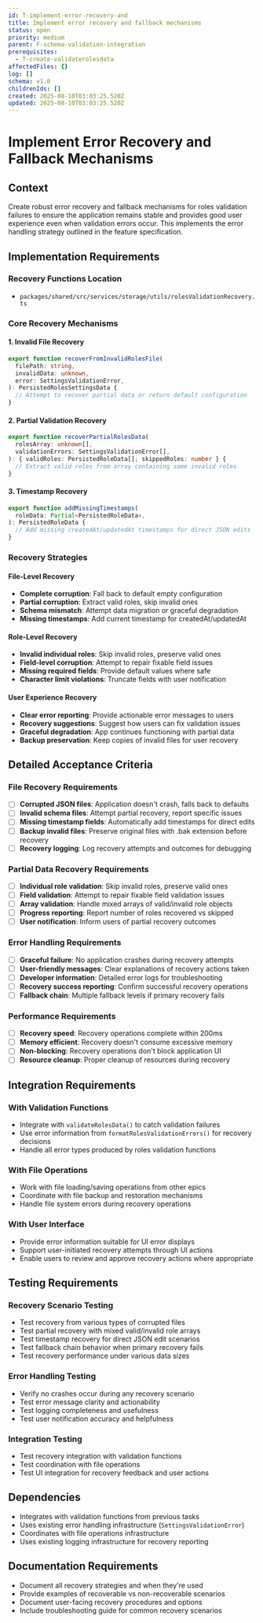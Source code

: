 ```yaml
---
id: T-implement-error-recovery-and
title: Implement error recovery and fallback mechanisms
status: open
priority: medium
parent: F-schema-validation-integration
prerequisites:
  - T-create-validaterolesdata
affectedFiles: {}
log: []
schema: v1.0
childrenIds: []
created: 2025-08-10T03:03:25.520Z
updated: 2025-08-10T03:03:25.520Z
---
```


# Implement Error Recovery and Fallback Mechanisms

## Context

Create robust error recovery and fallback mechanisms for roles validation failures to ensure the application remains stable and provides good user experience even when validation errors occur. This implements the error handling strategy outlined in the feature specification.

## Implementation Requirements

### Recovery Functions Location

- `packages/shared/src/services/storage/utils/rolesValidationRecovery.ts`

### Core Recovery Mechanisms

#### 1. Invalid File Recovery

```typescript
export function recoverFromInvalidRolesFile(
  filePath: string,
  invalidData: unknown,
  error: SettingsValidationError,
): PersistedRolesSettingsData {
  // Attempt to recover partial data or return default configuration
}
```

#### 2. Partial Validation Recovery

```typescript
export function recoverPartialRolesData(
  rolesArray: unknown[],
  validationErrors: SettingsValidationError[],
): { validRoles: PersistedRoleData[]; skippedRoles: number } {
  // Extract valid roles from array containing some invalid roles
}
```

#### 3. Timestamp Recovery

```typescript
export function addMissingTimestamps(
  roleData: Partial<PersistedRoleData>,
): PersistedRoleData {
  // Add missing createdAt/updatedAt timestamps for direct JSON edits
}
```

### Recovery Strategies

#### File-Level Recovery

- **Complete corruption**: Fall back to default empty configuration
- **Partial corruption**: Extract valid roles, skip invalid ones
- **Schema mismatch**: Attempt data migration or graceful degradation
- **Missing timestamps**: Add current timestamp for createdAt/updatedAt

#### Role-Level Recovery

- **Invalid individual roles**: Skip invalid roles, preserve valid ones
- **Field-level corruption**: Attempt to repair fixable field issues
- **Missing required fields**: Provide default values where safe
- **Character limit violations**: Truncate fields with user notification

#### User Experience Recovery

- **Clear error reporting**: Provide actionable error messages to users
- **Recovery suggestions**: Suggest how users can fix validation issues
- **Graceful degradation**: App continues functioning with partial data
- **Backup preservation**: Keep copies of invalid files for user recovery

## Detailed Acceptance Criteria

### File Recovery Requirements

- [ ] **Corrupted JSON files**: Application doesn't crash, falls back to defaults
- [ ] **Invalid schema files**: Attempt partial recovery, report specific issues
- [ ] **Missing timestamp fields**: Automatically add timestamps for direct edits
- [ ] **Backup invalid files**: Preserve original files with .bak extension before recovery
- [ ] **Recovery logging**: Log recovery attempts and outcomes for debugging

### Partial Data Recovery Requirements

- [ ] **Individual role validation**: Skip invalid roles, preserve valid ones
- [ ] **Field validation**: Attempt to repair fixable field validation issues
- [ ] **Array validation**: Handle mixed arrays of valid/invalid role objects
- [ ] **Progress reporting**: Report number of roles recovered vs skipped
- [ ] **User notification**: Inform users of partial recovery outcomes

### Error Handling Requirements

- [ ] **Graceful failure**: No application crashes during recovery attempts
- [ ] **User-friendly messages**: Clear explanations of recovery actions taken
- [ ] **Developer information**: Detailed error logs for troubleshooting
- [ ] **Recovery success reporting**: Confirm successful recovery operations
- [ ] **Fallback chain**: Multiple fallback levels if primary recovery fails

### Performance Requirements

- [ ] **Recovery speed**: Recovery operations complete within 200ms
- [ ] **Memory efficient**: Recovery doesn't consume excessive memory
- [ ] **Non-blocking**: Recovery operations don't block application UI
- [ ] **Resource cleanup**: Proper cleanup of resources during recovery

## Integration Requirements

### With Validation Functions

- Integrate with `validateRolesData()` to catch validation failures
- Use error information from `formatRolesValidationErrors()` for recovery decisions
- Handle all error types produced by roles validation functions

### With File Operations

- Work with file loading/saving operations from other epics
- Coordinate with file backup and restoration mechanisms
- Handle file system errors during recovery operations

### With User Interface

- Provide error information suitable for UI error displays
- Support user-initiated recovery attempts through UI actions
- Enable users to review and approve recovery actions where appropriate

## Testing Requirements

### Recovery Scenario Testing

- Test recovery from various types of corrupted files
- Test partial recovery with mixed valid/invalid role arrays
- Test timestamp recovery for direct JSON edit scenarios
- Test fallback chain behavior when primary recovery fails
- Test recovery performance under various data sizes

### Error Handling Testing

- Verify no crashes occur during any recovery scenario
- Test error message clarity and actionability
- Test logging completeness and usefulness
- Test user notification accuracy and helpfulness

### Integration Testing

- Test recovery integration with validation functions
- Test coordination with file operations
- Test UI integration for recovery feedback and user actions

## Dependencies

- Integrates with validation functions from previous tasks
- Uses existing error handling infrastructure (`SettingsValidationError`)
- Coordinates with file operations infrastructure
- Uses existing logging infrastructure for recovery reporting

## Documentation Requirements

- Document all recovery strategies and when they're used
- Provide examples of recoverable vs non-recoverable scenarios
- Document user-facing recovery procedures and options
- Include troubleshooting guide for common recovery scenarios
